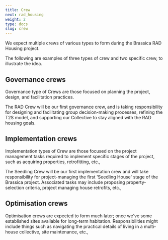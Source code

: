 ```yaml
---
title: Crew
next: rad_housing
weight: 2
type: docs
slug: crew
---
```


We expect multiple crews of various types to form during the Brassica RAD Housing project. 

The following are examples of three types of crew and two specific crew, to illustrate the idea.

## Governance crews
Governance type of Crews are those focused on planning the project, design, and facilitation practices.

The RAD Crew will be our first governance crew, and is taking responsibility for designing and facilitating group decision-making processes, refining the T2S model, and supporting our Collective to stay aligned with the RAD housing goals.  

## Implementation crews
Implementation types of Crew are those focused on the project management tasks required to implement specific stages of the project, such as acquiring properties, retrofitting, etc., 

The Seedling Crew will be our first implementation crew and will take responsibility for project-managing the first 'Seedling House' stage of the Brassica project. Associated tasks may include proposing property-selection criteria, project managing house retrofits, etc.,  

## Optimisation crews
Optimisation crews are expected to form much later; once we've some established sites available for long-term habitation. Responsibilities might include things such as navigating the practical details of living in a multi-house collective, site maintenance, etc.,  
